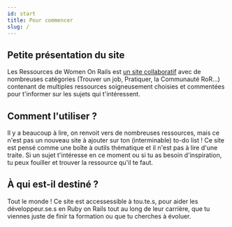 ```yaml
---
id: start
title: Pour commencer
slug: / 
---
```


## Petite présentation du site
Les Ressources de Women On Rails est [un site collaboratif](https://github.com/women-on-rails/ressources) avec de nombreuses catégories (Trouver un job, Pratiquer, la Communauté RoR...) contenant de multiples ressources soigneusement choisies et commentées pour t'informer sur les sujets qui t'intéressent.<br/>

## Comment l'utiliser ?
Il y a beaucoup à lire, on renvoit vers de nombreuses ressources, mais ce n'est pas un nouveau site à ajouter sur ton (interminable) to-do list !
Ce site est pensé comme une boîte à outils thématique et il n'est pas à lire d'une traite.  Si un sujet t'intéresse en ce moment ou si tu as besoin d'inspiration, tu peux fouiller et trouver la ressource qu'il te faut.

## À qui est-il destiné ?
Tout le monde !
Ce site est accessessible à tou.te.s, pour aider les développeur.se.s en Ruby on Rails tout au long de leur carrière, que tu viennes juste de finir ta formation ou que tu cherches à évoluer.
